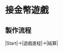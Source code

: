 接金幣遊戲
===================================================
製作流程
---------------------------------------------------
|Start|->|遊戲進程|->|結算|
